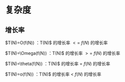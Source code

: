 # 复杂度

## 增长率

$T(N)=O(f(N)) $：$T(N)$ 的增长率 $<=$ $f(N)$ 的增长率 

$T(N)=\Omega(f(N)) $：$T(N)$ 的增长率 $>=$ $f(N)$ 的增长率 

$T(N)=\theta(f(N)) $：$T(N)$ 的增长率 $=$ $f(N)$ 的增长率 

$T(N)=o(f(N)) $：$T(N)$ 的增长率 $<$ $f(N)$ 的增长率 

